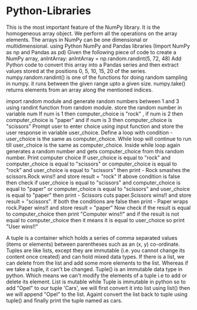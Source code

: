 # Python-Libraries
This is the most important feature of the NumPy library. It is the homogeneous array object. We perform all the operations on the array elements. The arrays in NumPy can be one dimensional or multidimensional. using Python NumPy and Pandas libraries (Import NumPy as np and Pandas as pd) Given the following piece of code to create a NumPy array, anIntArray: anIntArray = np.random.randint(5, 72, 48) Add Python code to convert this array into a Pandas series and then extract values stored at the positions 0, 5, 10, 15, 20 of the series. numpy.random.randint() is one of the functions for doing random sampling in numpy. it runs between the given range upto a given size. numpy.take() returns elements from an array along the mentioned indices.

import random module and generate random numbers between 1 and 3 using randint function from random module. store the random number in variable num
If num is 1 then computer_choice is "rock" , if num is 2 then computer_choice is "paper" and if num is 3 then computer_choice is "scissors"
Prompt user to enter choice using input function and store the user response in variable user_choice.
Define a loop with condition - user_choice is the same as computer_choice.
While loop will continue to run till user_choice is the same as computer_choice.
Inside while loop again generates a random number and gets computer_choice from this random number.
Print computer choice
If user_choice is equal to "rock" and computer_choice is equal to "scissors" or computer_choice is equal to "rock" and user_choice is equal to "scissors" then print - Rock smashes the scissors.Rock wins!! and store result = "rock"
If above condition is false then check if user_choice is equal to "scissors" and computer_choice is equal to "paper" or computer_choice is equal to "scissors" and user_choice is equal to "paper" then print - Scissors cuts paper.Scissors wins!! and store result = "scissors".
If both the conditions are false then  print - Paper wraps rock.Paper wins!! and store result = "paper"
Now check if the result is equal to computer_choice then print "Computer wins!!" and if the result is not equal to computer_choice then it means it is equal to user_choice so print "User wins!!"


A tuple is a container which holds a series of comma separated values (items or elements) between parentheses such as an (x, y) co-ordinate. Tuples are like lists, except they are immutable (i.e. you cannot change its content once created) and can hold mixed data types.
If there is a list, we can delete from the list and add some more elements to the list. Whereas if we take a tuple, it can't be changed.                              Tuple() is an immutable data type in python. Which means we can't modify the elements of a tuple i.e to add or delete its element. List is mutable while Tuple is immutable in python so to add "Opel" to our tuple 'Cars', we will first convert it into list using list() then we will append "Opel" to the list. Againt convert the list back to tuple using tuple() and finally print the tuple named as cars.

